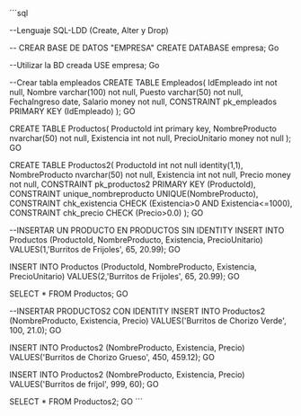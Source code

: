 ´´´sql

--Lenguaje SQL-LDD (Create, Alter y Drop)

-- CREAR BASE DE DATOS "EMPRESA"
CREATE DATABASE empresa;
Go

--Utilizar la BD creada
USE empresa;
Go

--Crear tabla empleados
CREATE TABLE Empleados(
IdEmpleado int not null,
Nombre varchar(100) not null,
Puesto varchar(50) not null,
FechaIngreso date,
Salario money not null,
CONSTRAINT pk_empleados
PRIMARY KEY (IdEmpleado)
);
GO

CREATE TABLE Productos(
ProductoId int primary key,
NombreProducto nvarchar(50) not null,
Existencia int not null,
PrecioUnitario money not null
);
GO

CREATE TABLE Productos2(
ProductoId int not null identity(1,1),
NombreProducto nvarchar(50) not null,
Existencia int not null,
Precio money not null,
CONSTRAINT pk_productos2
PRIMARY KEY (ProductoId),
CONSTRAINT unique_nombreproducto
UNIQUE(NombreProducto),
CONSTRAINT chk_existencia
CHECK (Existencia>0 AND Existencia<=1000),
CONSTRAINT chk_precio
CHECK (Precio>0.0)
);
GO

--INSERTAR UN PRODUCTO EN PRODUCTOS SIN IDENTITY
INSERT INTO Productos (ProductoId, NombreProducto, Existencia, PrecioUnitario)
VALUES(1,'Burritos de Frijoles', 65, 20.99);
GO

INSERT INTO Productos (ProductoId, NombreProducto, Existencia, PrecioUnitario)
VALUES(2,'Burritos de Frijoles', 65, 20.99);
GO

SELECT * FROM Productos;
GO

--INSERTAR PRODUCTOS2 CON IDENTITY
INSERT INTO Productos2 (NombreProducto, Existencia, Precio)
VALUES('Burritos de Chorizo Verde', 100, 21.0);
GO

INSERT INTO Productos2 (NombreProducto, Existencia, Precio)
VALUES('Burritos de Chorizo Grueso', 450, 459.12);
GO

INSERT INTO Productos2 (NombreProducto, Existencia, Precio)
VALUES('Burritos de frijol', 999, 60);
GO

SELECT * FROM Productos2;
GO
´´´